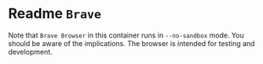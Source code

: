 # Readme `Brave`

Note that `Brave Browser` in this container runs in `--no-sandbox` mode. You should be aware of the implications. The browser is intended for testing and development.
